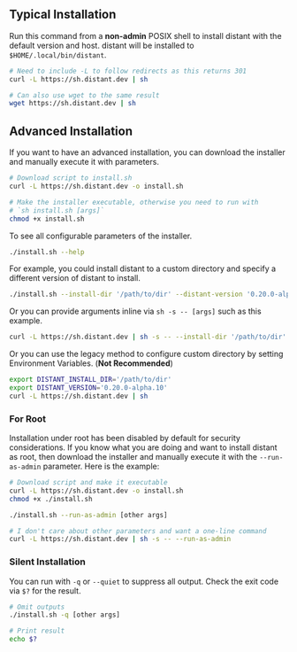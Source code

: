 ## Typical Installation

Run this command from a **non-admin** POSIX shell to install distant with the
default version and host. distant will be installed to
`$HOME/.local/bin/distant`.

```sh
# Need to include -L to follow redirects as this returns 301
curl -L https://sh.distant.dev | sh

# Can also use wget to the same result
wget https://sh.distant.dev | sh
```

## Advanced Installation

If you want to have an advanced installation, you can download the installer
and manually execute it with parameters.

```sh
# Download script to install.sh
curl -L https://sh.distant.dev -o install.sh

# Make the installer executable, otherwise you need to run with
# `sh install.sh [args]`
chmod +x install.sh
```

To see all configurable parameters of the installer.

```sh
./install.sh --help
```

For example, you could install distant to a custom directory and specify a
different version of distant to install.

```sh
./install.sh --install-dir '/path/to/dir' --distant-version '0.20.0-alpha.10'
```

Or you can provide arguments inline via `sh -s -- [args]` such as this example.

```sh
curl -L https://sh.distant.dev | sh -s -- --install-dir '/path/to/dir' --distant-version '0.20.0-alpha.10'
```

Or you can use the legacy method to configure custom directory by setting
Environment Variables. (**Not Recommended**)

```sh
export DISTANT_INSTALL_DIR='/path/to/dir'
export DISTANT_VERSION='0.20.0-alpha.10'
curl -L https://sh.distant.dev | sh
```

### For Root

Installation under root has been disabled by default for security
considerations. If you know what you are doing and want to install distant as
root, then download the installer and manually execute it with the
`--run-as-admin` parameter. Here is the example:

```sh
# Download script and make it executable
curl -L https://sh.distant.dev -o install.sh
chmod +x ./install.sh

./install.sh --run-as-admin [other args]

# I don't care about other parameters and want a one-line command
curl -L https://sh.distant.dev | sh -s -- --run-as-admin
```

### Silent Installation

You can run with `-q` or `--quiet` to suppress all output. Check the exit code
via `$?` for the result.

```sh
# Omit outputs
./install.sh -q [other args]

# Print result
echo $?
```
